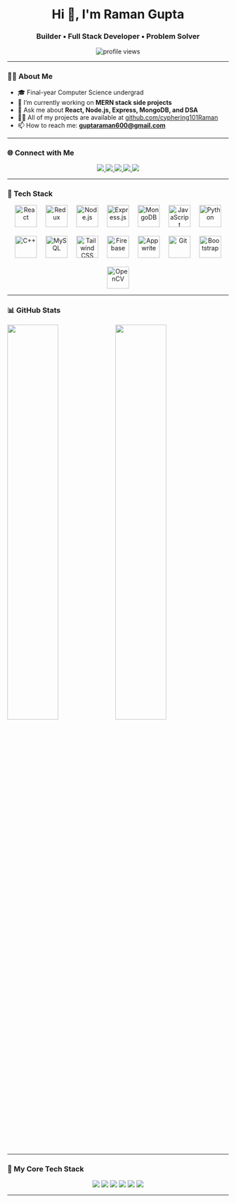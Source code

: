 <h1 align="center">Hi 👋, I'm Raman Gupta</h1>
<h3 align="center">Builder • Full Stack Developer • Problem Solver</h3>

<p align="center">
  <img src="https://komarev.com/ghpvc/?username=cyphering101raman&label=Profile%20Views&color=0e75b6&style=flat" alt="profile views" />
</p>

---

### 👨‍💻 About Me

- 🎓 Final-year Computer Science undergrad
- 🔭 I’m currently working on **MERN stack side projects**
- 💬 Ask me about **React, Node.js, Express, MongoDB, and DSA**
- 👨‍💻 All of my projects are available at [github.com/cyphering101Raman](https://github.com/cyphering101Raman)
- 📫 How to reach me: **guptaraman600@gmail.com**

---

### 🌐 Connect with Me

<p align="center">
  <a href="https://twitter.com/raman__gupta" target="_blank">
    <img src="https://img.shields.io/badge/Twitter-%231DA1F2.svg?&style=for-the-badge&logo=twitter&logoColor=white" />
  </a>
  <a href="https://linkedin.com/in/raman--gupta" target="_blank">
    <img src="https://img.shields.io/badge/LinkedIn-%230077B5.svg?&style=for-the-badge&logo=linkedin&logoColor=white" />
  </a>
  <a href="https://instagram.com/me.ramangupta" target="_blank">
    <img src="https://img.shields.io/badge/Instagram-%23E4405F.svg?&style=for-the-badge&logo=instagram&logoColor=white" />
  </a>
  <a href="https://www.codechef.com/users/raman_gupta" target="_blank">
    <img src="https://img.shields.io/badge/CodeChef-%23B92B27.svg?&style=for-the-badge&logo=codechef&logoColor=white" />
  </a>
  <a href="https://www.hackerrank.com/guptaraman600" target="_blank">
    <img src="https://img.shields.io/badge/HackerRank-%232EC866.svg?&style=for-the-badge&logo=hackerrank&logoColor=white" />
  </a>
</p>

---

### 🧰 Tech Stack

<div align="center" style="display: flex; flex-wrap: wrap; justify-content: center; gap: 20px;">

  <img src="https://cdn.jsdelivr.net/gh/devicons/devicon/icons/react/react-original.svg" alt="React" width="50" height="50"/>
  <img src="https://cdn.jsdelivr.net/gh/devicons/devicon/icons/redux/redux-original.svg" alt="Redux" width="50" height="50"/>
  <img src="https://cdn.jsdelivr.net/gh/devicons/devicon/icons/nodejs/nodejs-original.svg" alt="Node.js" width="50" height="50"/>
  <img src="https://cdn.jsdelivr.net/gh/devicons/devicon/icons/express/express-original.svg" alt="Express.js" width="50" height="50"/>
  <img src="https://cdn.jsdelivr.net/gh/devicons/devicon/icons/mongodb/mongodb-original.svg" alt="MongoDB" width="50" height="50"/>
  <img src="https://cdn.jsdelivr.net/gh/devicons/devicon/icons/javascript/javascript-original.svg" alt="JavaScript" width="50" height="50"/>
  <img src="https://cdn.jsdelivr.net/gh/devicons/devicon/icons/python/python-original.svg" alt="Python" width="50" height="50"/>
  <img src="https://cdn.jsdelivr.net/gh/devicons/devicon/icons/cplusplus/cplusplus-original.svg" alt="C++" width="50" height="50"/>
  <img src="https://cdn.jsdelivr.net/gh/devicons/devicon/icons/mysql/mysql-original.svg" alt="MySQL" width="50" height="50"/>
  <img src="https://www.vectorlogo.zone/logos/tailwindcss/tailwindcss-icon.svg" alt="Tailwind CSS" width="50" height="50"/>
  <img src="https://www.vectorlogo.zone/logos/firebase/firebase-icon.svg" alt="Firebase" width="50" height="50"/>
  <img src="https://www.vectorlogo.zone/logos/appwriteio/appwriteio-icon.svg" alt="Appwrite" width="50" height="50"/>
  <img src="https://cdn.jsdelivr.net/gh/devicons/devicon/icons/git/git-original.svg" alt="Git" width="50" height="50"/>
  <img src="https://cdn.jsdelivr.net/gh/devicons/devicon/icons/bootstrap/bootstrap-original.svg" alt="Bootstrap" width="50" height="50"/>
  <img src="https://www.vectorlogo.zone/logos/opencv/opencv-icon.svg" alt="OpenCV" width="50" height="50"/>

</div>

---

### 📊 GitHub Stats

<p align="left">
  <img src="https://github-readme-stats.vercel.app/api?username=cyphering101raman&show_icons=true&theme=radical" width="48%" />
  <img src="https://github-readme-stats.vercel.app/api/top-langs/?username=cyphering101raman&layout=compact&theme=radical" width="48%" />
</p>

---

### 🚀 My Core Tech Stack

<p align="center">
  <img src="https://img.shields.io/badge/React-%2361DAFB.svg?style=for-the-badge&logo=react&logoColor=%2320232a" />
  <img src="https://img.shields.io/badge/Node.js-%23339933.svg?style=for-the-badge&logo=node.js&logoColor=white" />
  <img src="https://img.shields.io/badge/Express.js-%23000000.svg?style=for-the-badge&logo=express&logoColor=white" />
  <img src="https://img.shields.io/badge/MongoDB-%2347A248.svg?style=for-the-badge&logo=mongodb&logoColor=white" />
  <img src="https://img.shields.io/badge/Tailwind_CSS-%2338B2AC.svg?style=for-the-badge&logo=tailwind-css&logoColor=white" />
  <img src="https://img.shields.io/badge/Redux-%23764ABC.svg?style=for-the-badge&logo=redux&logoColor=white" />
</p>

---

